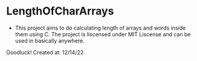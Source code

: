 # LengthOfCharArrays

* This project aims to do calculating length of arrays and words inside them using C. The project is liscensed under MIT Liscense and can be used in basically anywhere.

Goodluck!
Created at: 12/14/22
